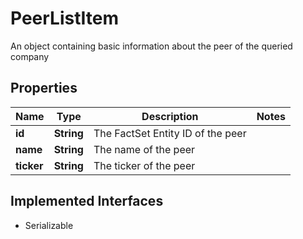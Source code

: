 

# PeerListItem

An object containing basic information about the peer of the queried company

## Properties

Name | Type | Description | Notes
------------ | ------------- | ------------- | -------------
**id** | **String** | The FactSet Entity ID of the peer | 
**name** | **String** | The name of the peer | 
**ticker** | **String** | The ticker of the peer | 


## Implemented Interfaces

* Serializable


